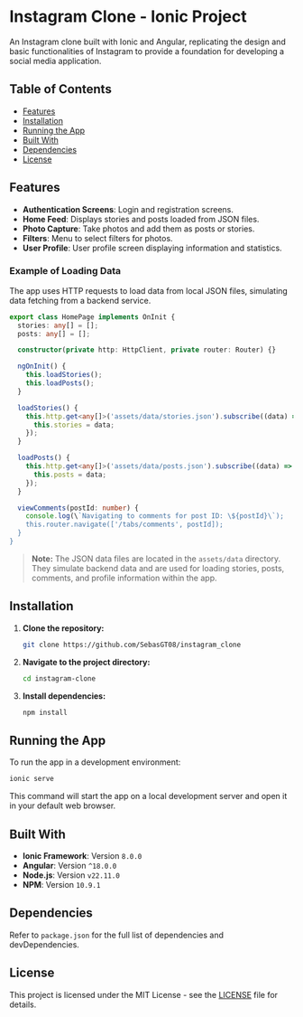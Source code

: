 # Instagram Clone - Ionic Project

An Instagram clone built with Ionic and Angular, replicating the design and basic functionalities of Instagram to provide a foundation for developing a social media application.

## Table of Contents

- [Features](#features)
- [Installation](#installation)
- [Running the App](#running-the-app)
- [Built With](#built-with)
- [Dependencies](#dependencies)
- [License](#license)

## Features

- **Authentication Screens**: Login and registration screens.
- **Home Feed**: Displays stories and posts loaded from JSON files.
- **Photo Capture**: Take photos and add them as posts or stories.
- **Filters**: Menu to select filters for photos.
- **User Profile**: User profile screen displaying information and statistics.

### Example of Loading Data

The app uses HTTP requests to load data from local JSON files, simulating data fetching from a backend service.

```typescript
export class HomePage implements OnInit {
  stories: any[] = [];
  posts: any[] = [];

  constructor(private http: HttpClient, private router: Router) {}

  ngOnInit() {
    this.loadStories();
    this.loadPosts();
  }

  loadStories() {
    this.http.get<any[]>('assets/data/stories.json').subscribe((data) => {
      this.stories = data;
    });
  }

  loadPosts() {
    this.http.get<any[]>('assets/data/posts.json').subscribe((data) => {
      this.posts = data;
    });
  }

  viewComments(postId: number) {
    console.log(\`Navigating to comments for post ID: \${postId}\`);
    this.router.navigate(['/tabs/comments', postId]);
  }
}
```

> **Note:** The JSON data files are located in the `assets/data` directory. They simulate backend data and are used for loading stories, posts, comments, and profile information within the app.

## Installation

1. **Clone the repository:**

   ```bash
   git clone https://github.com/SebasGT08/instagram_clone
   ```

2. **Navigate to the project directory:**

   ```bash
   cd instagram-clone
   ```

3. **Install dependencies:**

   ```bash
   npm install
   ```

## Running the App

To run the app in a development environment:

```bash
ionic serve
```

This command will start the app on a local development server and open it in your default web browser.

## Built With

- **Ionic Framework**: Version `8.0.0`
- **Angular**: Version `^18.0.0`
- **Node.js**: Version `v22.11.0`
- **NPM**: Version `10.9.1`

## Dependencies

Refer to `package.json` for the full list of dependencies and devDependencies.

## License

This project is licensed under the MIT License - see the [LICENSE](LICENSE) file for details.

